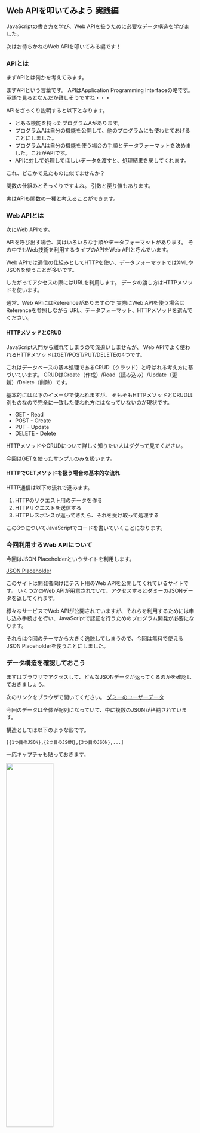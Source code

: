 ## Web APIを叩いてみよう 実践編
JavaScriptの書き方を学び、Web APIを扱うために必要なデータ構造を学びました。

次はお待ちかねのWeb APIを叩いてみる編です！


### APIとは
まずAPIとは何かを考えてみます。

まずAPIという言葉です。
APIはApplication Programming Interfaceの略です。
英語で見るとなんだか難しそうですね・・・

APIをざっくり説明すると以下となります。
- とある機能を持ったプログラムAがあります。
- プログラムAは自分の機能を公開して、他のプログラムにも使わせてあげることにしました。
- プログラムAは自分の機能を使う場合の手順とデータフォーマットを決めました。これがAPIです。
- APIに対して処理してほしいデータを渡すと、処理結果を戻してくれます。

これ、どこかで見たものに似てませんか？

関数の仕組みとそっくりですよね。
引数と戻り値もあります。

実はAPIも関数の一種と考えることができます。


### Web APIとは
次にWeb APIです。

APIを呼び出す場合、実はいろいろな手順やデータフォーマットがあります。
その中でもWeb技術を利用するタイプのAPIをWeb APIと呼んでいます。

Web APIでは通信の仕組みとしてHTTPを使い、データフォーマットではXMLやJSONを使うことが多いです。

したがってアクセスの際にはURLを利用します。
データの渡し方はHTTPメソッドを使います。

通常、Web APIにはReferenceがありますので
実際にWeb APIを使う場合はReferenceを参照しながら
URL、データフォーマット、HTTPメソッドを選んでください。



#### HTTPメソッドとCRUD
JavaScript入門から離れてしまうので深追いしませんが、
Web APIでよく使われるHTTPメソッドはGET/POST/PUT/DELETEの4つです。

これはデータベースの基本処理であるCRUD（クラッド）と呼ばれる考え方に基づいています。
CRUDはCreate（作成）/Read（読み込み）/Update（更新）/Delete（削除）です。

基本的には以下のイメージで使われますが、
そもそもHTTPメソッドとCRUDは別ものなので完全に一致した使われ方にはなっていないのが現状です。
- GET - Read
- POST - Create
- PUT - Update
- DELETE - Delete

HTTPメソッドやCRUDについて詳しく知りたい人はググって見てください。


今回はGETを使ったサンプルのみを扱います。


#### HTTPでGETメソッドを扱う場合の基本的な流れ
HTTP通信は以下の流れで進みます。
   1. HTTPのリクエスト用のデータを作る
   2. HTTPリクエストを送信する
   3. HTTPレスポンスが返ってきたら、それを受け取って処理する

この3つについてJavaScriptでコードを書いていくことになります。



### 今回利用するWeb APIについて
今回はJSON Placeholderというサイトを利用します。

[JSON Placeholder](https://jsonplaceholder.typicode.com/)

このサイトは開発者向けにテスト用のWeb APIを公開してくれているサイトです。
いくつかのWeb APIが用意されていて、アクセスするとダミーのJSONデータを返してくれます。

様々なサービスでWeb APIが公開されていますが、それらを利用するためには申し込み手続きを行い、JavaScriptで認証を行うためのプログラム開発が必要になります。

それらは今回のテーマから大きく逸脱してしまうので、今回は無料で使えるJSON Placeholderを使うことにしました。


### データ構造を確認しておこう
まずはブラウザでアクセスして、どんなJSONデータが返ってくるのかを確認しておきましょう。

次のリンクをブラウザで開いてください。
[ダミーのユーザーデータ](https://jsonplaceholder.typicode.com/users)

今回のデータは全体が配列になっていて、中に複数のJSONが格納されています。

構造としては以下のような形です。
```
[{1つ目のJSON},{2つ目のJSON},{3つ目のJSON},...]
```

一応キャプチャも貼っておきます。

<img src="./img/api2-01.png" width="50%"/>


### JavaScriptでWeb APIを叩いてデータを取得しよう
それではこのWeb APIをJavaScriptで叩いてJSONデータを取得してみましょう。

Web APIを叩くためにはJavaScriptでHTTP通信をおこなう必要があります。

JavaScriptでのHTTP通信については最近ではfetchという機能を使うことが多いですが、今回は処理の流れを理解しやすいXMLHttpRequestという機能で説明をしていこうと思います。

#### まずは受け取ったJSONをそのまま表示
まずは受け取ったJSONをそのままコンソール画面に表示します。

流れを意識してコードを読んでください。

```
//1の説明を参照
let xhr = new XMLHttpRequest();

//2の説明を参照
xhr.responseType = 'json';

//3の説明を参照
xhr.open("GET","https://jsonplaceholder.typicode.com/users");

//4の説明を参照
xhr.send();

//5の説明を参照
xhr.onload = function(){
  console.log(xhr.response);
}

```
<img src="./img/api2-02.png" width="50%"/>

1. XMLHttpRequestという機能を呼び出してxhrという名前で扱えるようにしています。

2. 利用するWeb APIに合わせてHTTPレスポンスで返ってくるデータのフォーマットを設定しています。

3. xhrという名前で扱えるようにしたXMLHttpRequestに対して、GETメソッドを使ってURLを開くという設定を行います。

4. xhrという名前で扱えるようにしたXMLHttpRequestでリクエストを送信します。

5. HTTPレスポンスを受け取った後に行う処理を各部分です。ここではxhr.responseという名前で格納されているので、それをそのままコンソール画面に表示しています。


#### 配列の1つ目に入っているJSONだけを抜き出して表示する
APIを叩いてJSONデータを受け取るまでの流れは同じで、受け取った後の処理だけを変えてみます。

受け取ったデータは配列に格納されているので、1つ目だけをコンソール画面に表示してみます。

```
//1の説明を参照
let xhr = new XMLHttpRequest();

//2の説明を参照
xhr.responseType = 'json';

//3の説明を参照
xhr.open("GET","https://jsonplaceholder.typicode.com/users");

//4の説明を参照
xhr.send();

//5の説明を参照
xhr.onload = function(){
  console.log(xhr.response[0]);
}
```
<img src="./img/api2-03.png" width="50%"/>



#### 配列の3つ目に入っているJSONのnameとemailだけを抜き出して表示する

前の章でJSONの扱いをしっかり学んでいるので、これも簡単ですね。

1つ前のサンプルと同じくAPIを叩いてJSONデータを受け取るまでの流れは変わりません。

受け取ったデータから必要なデータだけをうまく抜き出して表示してみましょう。


```
//1の説明を参照
let xhr = new XMLHttpRequest();

//2の説明を参照
xhr.responseType = 'json';

//3の説明を参照
xhr.open("GET","https://jsonplaceholder.typicode.com/users");

//4の説明を参照
xhr.send();

//5の説明を参照
xhr.onload = function(){
  console.log("名前は" + xhr.response[2].name);
  console.log("メアドは" + xhr.response[2].email);
}
```
<img src="./img/api2-04.png" width="50%"/>



## まとめ
web APIを叩いてデータを受け取り、必要なデータにアクセスする方法について理解できたでしょうか？

次が最後の章です。

受け取ったデータから必要な項目を抜き出して、HTMLで表示するまでをやってみます。




[< データ構造について](./index8.html) | [HTMLと組み合わせて使ってみよう >](./index10.html)

<hr>

[0.JavaScriptについて](./index.html)
[1.ブラウザのConsole画面の使い方](./index2.html)
[2.変数の基本](./index3.html)
[3.順次処理](./index4.html)
[4.分岐処理](./index5.html)
[5.反復処理](./index6.html)
[6.関数](./index7.html)
[7.データ構造について](./index8.html)
[8.Web APIを叩いてみよう](./index9.html)
[9.HTMLと組み合わせて使ってみよう](./index10.html)
